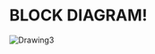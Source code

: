 # **BLOCK DIAGRAM**!

![Drawing3](https://user-images.githubusercontent.com/99134492/154844226-578e465e-d8db-4f4f-ae52-737f01f78e98.jpeg)
